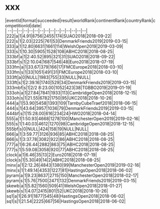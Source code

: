 # xxx


|eventId|format|succeeded|result|worldRank|continentRank|countryRank|competitionId|date|  
|	--|--|--|--|--|--|--|--|--|--|--|--|--|--|--|  
|222|a|1|4.91|8756|2455|174|SUAO2018|2018-09-22|  
|222|s|1|2.03|2225|761|53|DenmarkFriends2019|2019-03-15|  
|333|a|1|12.80|6631|1661|114|WelshOpen2019|2019-03-09|  
|333|s|1|10.30|5905|1528|108|ABHC2018|2018-08-25|  
|333bf|a|1|2:40.52|895|321|31|SUAO2018|2018-09-22|  
|333bf|s|1|2:10.04|1687|546|48|Euro2018|2018-07-19|  
|333fm|a|1|33.67|379|166|17|FMCEurope2018|2018-03-10|  
|333fm|s|1|33|1051|491|31|FMCEurope2018|2018-03-10|  
|333ft|a|0|NULL|1983|755|33|NULL|NULL|  
|333ft|s|1|2:39.16|1740|529|34|DenmarkFriends2019|2019-03-15|  
|333mbf|s|1|2/2 8:23.00|1052|423|38|TGBBO2019|2019-01-19|  
|333oh|a|1|27.84|7841|1933|113|CambridgeOpen2018|2018-12-15|  
|333oh|s|1|21.55|6782|1750|95|UKC2018|2018-10-26|  
|444|a|1|53.90|5458|1393|109|TarnbyCubeTraef2018|2018-06-15|  
|444|s|1|43.64|3957|1036|79|DenmarkFriends2019|2019-03-15|  
|444bf|s|1|15:28.00|616|234|24|HWO2018|2018-04-14|  
|555|a|1|1:50.93|4668|1278|100|ManchesterOpen2019|2019-02-16|  
|555|s|1|1:40.03|4612|1270|98|CambridgeOpen2018|2018-12-15|  
|555bf|s|0|NULL|424|158|19|NULL|NULL|  
|666|a|1|3:59.77|3126|936|85|ABHC2018|2018-08-25|  
|666|s|1|3:37.78|3082|922|86|ABHC2018|2018-08-25|  
|777|a|1|6:26.44|2882|863|75|ABHC2018|2018-08-25|  
|777|s|1|5:59.08|3058|920|77|ABHC2018|2018-08-25|  
|clock|a|1|6.46|35|13|2|Euro2018|2018-07-19|  
|clock|s|1|5.30|49|14|2|ABHC2018|2018-08-25|  
|minx|a|1|2:12.26|4843|1380|99|ManchesterOpen2019|2019-02-16|  
|minx|s|1|1:49.14|4353|1227|81|HastingsOpen2018|2018-06-02|  
|pyram|a|1|9.23|8637|2715|150|ManchesterOpen2018|2018-02-17|  
|pyram|s|1|5.76|7500|2471|132|DenmarkFriends2019|2019-03-15|  
|skewb|a|1|5.82|1560|509|41|WelshOpen2018|2018-01-27|  
|skewb|s|1|4.07|2415|801|52|UKC2018|2018-10-26|  
|sq1|a|1|26.91|1877|545|48|HastingsOpen2018|2018-06-02|  
|sq1|s|1|21.54|2225|667|56|HastingsOpen2018|2018-06-02|  
